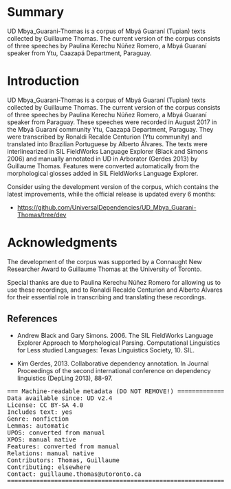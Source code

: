 # Summary

UD Mbya_Guarani-Thomas is a corpus of Mbyá Guaraní (Tupian) texts collected by Guillaume Thomas. The current version of the corpus consists of three speeches by Paulina Kerechu Núñez Romero, a Mbyá Guaraní speaker from Ytu, Caazapá Department, Paraguay.

# Introduction

UD Mbya_Guarani-Thomas is a corpus of Mbyá Guaraní (Tupian) texts collected by Guillaume Thomas. The current version of the corpus consists of three speeches by Paulina Kerechu Núñez Romero, a Mbyá Guaraní speaker from Paraguay. These speeches were recorded in August 2017 in the Mbyá Guaraní community Ytu, Caazapá Department, Paraguay. They were transcribed by Ronaldi Recalde Centurion (Ytu community) and translated into Brazilian Portuguese by Alberto Álvares. The texts were interlinearized in SIL FieldWorks Language Explorer (Black and Simons 2006) and manually annotated in UD in Arborator (Gerdes 2013) by Guillaume Thomas. Features were converted automatically from the morphological glosses added in SIL FieldWorks Language Explorer.

Consider using the development version of the corpus, which contains the latest improvements, while the official release is updated every 6 months:

* https://github.com/UniversalDependencies/UD_Mbya_Guarani-Thomas/tree/dev

# Acknowledgments

The development of the corpus was supported by a Connaught New Researcher Award to Guillaume Thomas at the University of Toronto.

Special thanks are due to Paulina Kerechu Núñez Romero for allowing us to use these recordings, and to Ronaldi Recalde Centurion and Alberto Álvares for their essential role in transcribing and translating these recordings.

## References

* Andrew Black and Gary Simons. 2006. The SIL FieldWorks Language Explorer Approach to Morphological Parsing. Computational Linguistics for Less studied Languages: Texas Linguistics Society, 10. SIL.

* Kim Gerdes, 2013. Collaborative dependency annotation. In Journal Proceedings of the second international conference on dependency linguistics (DepLing 2013), 88-97.

<pre>
=== Machine-readable metadata (DO NOT REMOVE!) ================================
Data available since: UD v2.4
License: CC BY-SA 4.0
Includes text: yes
Genre: nonfiction
Lemmas: automatic
UPOS: converted from manual
XPOS: manual native
Features: converted from manual
Relations: manual native
Contributors: Thomas, Guillaume
Contributing: elsewhere
Contact: guillaume.thomas@utoronto.ca
===============================================================================
</pre>

